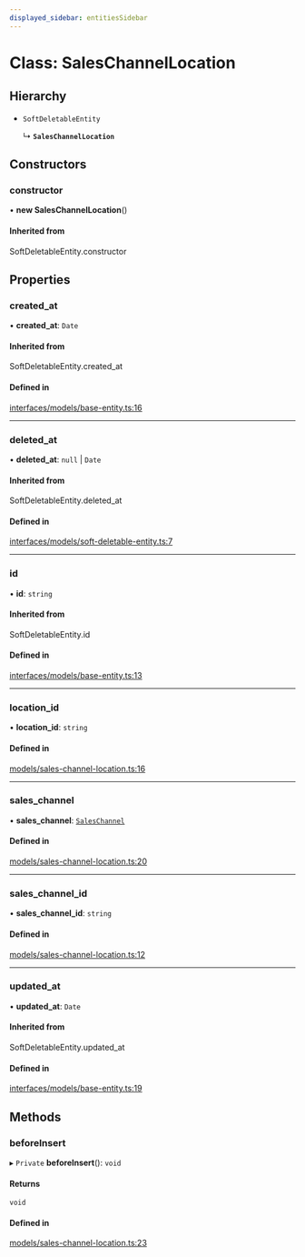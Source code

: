 ```yaml
---
displayed_sidebar: entitiesSidebar
---
```


# Class: SalesChannelLocation

## Hierarchy

- `SoftDeletableEntity`

  ↳ **`SalesChannelLocation`**

## Constructors

### constructor

• **new SalesChannelLocation**()

#### Inherited from

SoftDeletableEntity.constructor

## Properties

### created\_at

• **created\_at**: `Date`

#### Inherited from

SoftDeletableEntity.created\_at

#### Defined in

[interfaces/models/base-entity.ts:16](https://github.com/medusajs/medusa/blob/9dcd62c73/packages/medusa/src/interfaces/models/base-entity.ts#L16)

___

### deleted\_at

• **deleted\_at**: ``null`` \| `Date`

#### Inherited from

SoftDeletableEntity.deleted\_at

#### Defined in

[interfaces/models/soft-deletable-entity.ts:7](https://github.com/medusajs/medusa/blob/9dcd62c73/packages/medusa/src/interfaces/models/soft-deletable-entity.ts#L7)

___

### id

• **id**: `string`

#### Inherited from

SoftDeletableEntity.id

#### Defined in

[interfaces/models/base-entity.ts:13](https://github.com/medusajs/medusa/blob/9dcd62c73/packages/medusa/src/interfaces/models/base-entity.ts#L13)

___

### location\_id

• **location\_id**: `string`

#### Defined in

[models/sales-channel-location.ts:16](https://github.com/medusajs/medusa/blob/9dcd62c73/packages/medusa/src/models/sales-channel-location.ts#L16)

___

### sales\_channel

• **sales\_channel**: [`SalesChannel`](SalesChannel.md)

#### Defined in

[models/sales-channel-location.ts:20](https://github.com/medusajs/medusa/blob/9dcd62c73/packages/medusa/src/models/sales-channel-location.ts#L20)

___

### sales\_channel\_id

• **sales\_channel\_id**: `string`

#### Defined in

[models/sales-channel-location.ts:12](https://github.com/medusajs/medusa/blob/9dcd62c73/packages/medusa/src/models/sales-channel-location.ts#L12)

___

### updated\_at

• **updated\_at**: `Date`

#### Inherited from

SoftDeletableEntity.updated\_at

#### Defined in

[interfaces/models/base-entity.ts:19](https://github.com/medusajs/medusa/blob/9dcd62c73/packages/medusa/src/interfaces/models/base-entity.ts#L19)

## Methods

### beforeInsert

▸ `Private` **beforeInsert**(): `void`

#### Returns

`void`

#### Defined in

[models/sales-channel-location.ts:23](https://github.com/medusajs/medusa/blob/9dcd62c73/packages/medusa/src/models/sales-channel-location.ts#L23)
